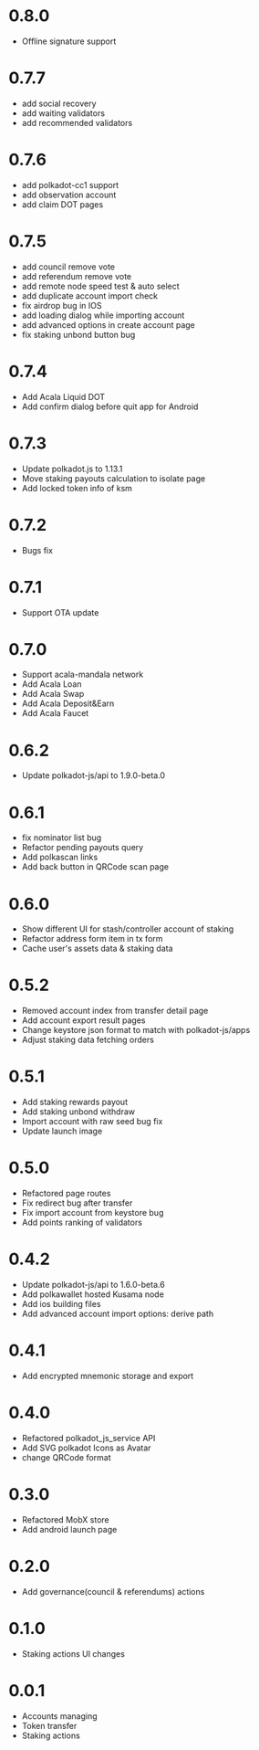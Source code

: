 # 0.8.0
- Offline signature support

# 0.7.7
- add social recovery
- add waiting validators
- add recommended validators

# 0.7.6
- add polkadot-cc1 support
- add observation account
- add claim DOT pages

# 0.7.5
- add council remove vote
- add referendum remove vote
- add remote node speed test & auto select
- add duplicate account import check
- fix airdrop bug in IOS
- add loading dialog while importing account
- add advanced options in create account page
- fix staking unbond button bug

# 0.7.4
- Add Acala Liquid DOT
- Add confirm dialog before quit app for Android

# 0.7.3
- Update polkadot.js to 1.13.1
- Move staking payouts calculation to isolate page
- Add locked token info of ksm

# 0.7.2
- Bugs fix

# 0.7.1
- Support OTA update

# 0.7.0
- Support acala-mandala network
- Add Acala Loan
- Add Acala Swap
- Add Acala Deposit&Earn
- Add Acala Faucet

# 0.6.2
- Update polkadot-js/api to 1.9.0-beta.0

# 0.6.1
- fix nominator list bug
- Refactor pending payouts query
- Add polkascan links
- Add back button in QRCode scan page

# 0.6.0
- Show different UI for stash/controller account of staking
- Refactor address form item in tx form
- Cache user's assets data & staking data

# 0.5.2
- Removed account index from transfer detail page
- Add account export result pages
- Change keystore json format to match with polkadot-js/apps
- Adjust staking data fetching orders

# 0.5.1
- Add staking rewards payout
- Add staking unbond withdraw
- Import account with raw seed bug fix
- Update launch image

# 0.5.0
- Refactored page routes
- Fix redirect bug after transfer
- Fix import account from keystore bug
- Add points ranking of validators

# 0.4.2
- Update polkadot-js/api to 1.6.0-beta.6
- Add polkawallet hosted Kusama node
- Add ios building files
- Add advanced account import options: derive path

# 0.4.1
- Add encrypted mnemonic storage and export

# 0.4.0
- Refactored polkadot_js_service API
- Add SVG polkadot Icons as Avatar
- change QRCode format

# 0.3.0
- Refactored MobX store
- Add android launch page

# 0.2.0
- Add governance(council & referendums) actions

# 0.1.0
- Staking actions UI changes 

# 0.0.1
- Accounts managing
- Token transfer
- Staking actions
